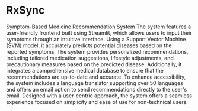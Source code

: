 # RxSync
Symptom-Based Medicine Recommendation System
The system features a user-friendly frontend built using Streamlit, which allows users to input their symptoms through an intuitive interface. Using a Support Vector Machine (SVM) model, it accurately predicts potential diseases based on the reported symptoms. The system provides personalized recommendations, including tailored medication suggestions, lifestyle adjustments, and precautionary measures based on the predicted disease. Additionally, it integrates a comprehensive medical database to ensure that the recommendations are up-to-date and accurate. To enhance accessibility, the system includes a language translator supporting over 50 languages and offers an email option to send recommendations directly to the user's email. Designed with a user-centric approach, the system offers a seamless experience focused on simplicity and ease of use for non-technical users.
